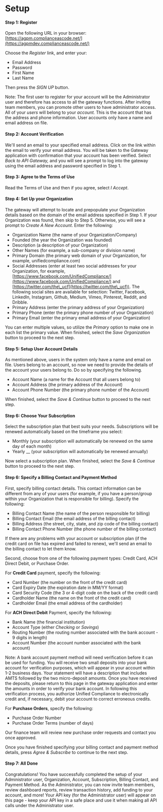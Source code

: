 # Setup

#### Step 1: Register

Open the following URL in your browser: [https://agpm.complianceascode.net/](https://agpmdev.complianceascode.net/)

Choose the _Register_ link, and enter your:

* Email Address
* Password
* First Name
* Last Name

Then press the _SIGN UP_ button.

Note: The first user to register for your account will be the Administrator user and therefore has access to all the gateway functions. After inviting team members, you can promote other users to have administrator access. All of your _users_ will belong to your _account._ This is the account that has the address and phone information. User accounts only have a name and email address on file.

#### Step 2: Account Verification

We'll send an email to your specified email address. Click on the link within the email to verify your email address. You will be taken to the Gateway application with confirmation that your account has been verified. Select _Back to API Gateway,_ and you will see a prompt to log into the gateway using the email address and password specified in Step 1.

#### Step 3: Agree to the Terms of Use

Read the Terms of Use and then if you agree, select _I Accept_.

#### Step 4: Set Up your Organization

The gateway will attempt to locate and prepopulate your Organization details based on the domain of the email address specified in Step 1. If your Organization was found, then skip to Step 5. Otherwise, you will see a prompt to _Create A New Account_. Enter the following:

* Organization Name (the name of your Organization/Company)
* Founded (the year the Organization was founded)
* Description (a description of your Organization)
* Other Names (for example, a sub-company or division name)
* Primary Domain (the primary web domain of your Organization, for example, unifiedcompliance.com)
* Social Addresses (enter at least two social addresses for your Organization, for example, [https://www.facebook.com/UnifiedCompliance/](https://www.facebook.com/UnifiedCompliance/) and [https://twitter.com/the\_ucf](https://twitter.com/the\_ucf)). The following social sites are available for selection: Twitter, Facebook, LinkedIn, Instagram, Github, Medium, Vimeo, Pinterest, Reddit, and Dribble.
* Primary Address (enter the primary address of your Organization)
* Primary Phone (enter the primary phone number of your Organization)
* Primary Email (enter the primary email address of your Organization)

You can enter multiple values, so utilize the _Primary_ option to make one in each list the primary value. When finished, select the _Save Organization_ button to proceed to the next step.

#### Step 5: Setup User Account Details

As mentioned above, users in the system only have a name and email on file. Users belong to an account, so now we need to provide the details of the account your users belong to. Do so by specifying the following.

* Account Name (a name for the Account that all users belong to)
* Account Address (the primary address of the Account)
* Account Phone Number (the primary phone number of the Account)

When finished, select the _Save & Continue_ button to proceed to the next step.

#### Step 6: Choose Your Subscription

Select the subscription plan that best suits your needs. Subscriptions will be renewed automatically based on the timeframe you select:

* Monthly (your subscription will automatically be renewed on the same day of each month)
* Yearly \_\_ (your subscription will automatically be renewed annually)

Now select a subscription plan. When finished, select the _Save & Continue_ button to proceed to the next step.

#### Step 6: Specify a Billing Contact and Payment Method

First, specify billing contact details. This contact information can be different from any of your users (for example, if you have a person/group within your Organization that is responsible for billing). Specify the following:

* Billing Contact Name (the name of the person responsible for billing)
* Billing Contact Email (the email address of the billing contact)
* Billing Address (the street, city, state, and zip code of the billing contact)
* Billing Contact Phone Number (the phone number of the billing contact)

If there are any problems with your account or subscription plan (if the credit card on file has expired and failed to renew), we'll send an email to the billing contact to let them know.

Second, choose from one of the following payment types: Credit Card, ACH Direct Debit, or Purchase Order.

For **Credit Card** payment, specify the following:

* Card Number (the number on the front of the credit card)
* Card Expiry Date (the expiration date in MM/YY format)
* Card Security Code (the 3 or 4-digit code on the back of the credit card)
* Cardholder Name (the name on the front of the credit card)
* Cardholder Email (the email address of the cardholder)

For **ACH Direct Debit** Payment, specify the following:

* Bank Name (the financial institution)
* Account Type (either _Checking_ or _Savings_)
* Routing Number (the routing number associated with the bank account - 9 digits in length)
* Account Number (the account number associated with the bank account)

Note: A bank account payment method will need verification before it can be used for funding. You will receive two small deposits into your bank account for verification purposes, which will appear in your account within 1-2 business days. Your statement will have a description that includes AMTS followed by the two micro-deposit amounts. Once you have received the deposits, please return to this page in the gateway application and enter the amounts in order to verify your bank account. In following this verification process, you authorize Unified Compliance to electronically credit and, if necessary, debit your account to correct erroneous credits.

For **Purchase Orders**, specify the following:

* Purchase Order Number
* Purchase Order Terms (number of days)

Our finance team will review new purchase order requests and contact you once approved.

Once you have finished specifying your billing contact and payment method details, press _Agree & Subscribe_ to continue to the next step.

#### Step 7: All Done

Congratulations! You have successfully completed the setup of your Administrator user, Organization, Account, Subscription, Billing Contact, and Payment Method. As the Administrator, you can now invite team members, review dashboard reports, review transaction history, add funding to your account, and more! Your API key (for the Administrator user) will appear on this page - keep your API key in a safe place and use it when making all API calls under the Administrator user.
